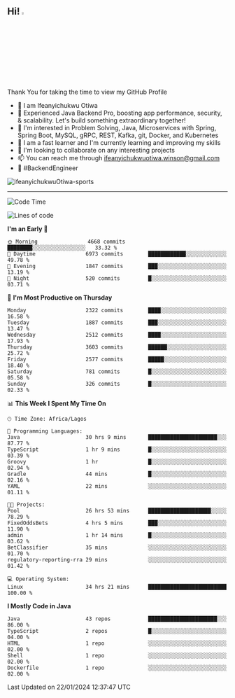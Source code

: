 <!-- BLOG-POST-LIST:START --><!-- BLOG-POST-LIST:END -->

## Hi! <img src="https://media.giphy.com/media/hvRJCLFzcasrR4ia7z/giphy.gif" width="4%"> 

Thank You for taking the time to view my GitHub Profile

- 👋 I am Ifeanyichukwu Otiwa
- 🚀 Experienced Java Backend Pro, boosting app performance, security, & scalability. Let's build something extraordinary together!
- 👀 I'm interested in Problem Solving, Java, Microservices with Spring, Spring Boot, MySQL, gRPC, REST, Kafka, git, Docker, and Kubernetes
- 🌱 I am a fast learner and I'm currently learning and improving my skills
- 💞️ I'm looking to collaborate on any interesting projects
- 📫 You can reach me through ifeanyichukwuotiwa.winson@gmail.com
- 🚀 #BackendEngineer

<p align="left" marginTop="10px"> <img src="https://komarev.com/ghpvc/?username=ifeanyichukwuOtiwa-sports&label=Profile%20views&color=0e75b6&style=for-the-badge" alt="ifeanyichukwuOtiwa-sports" /> </p>

***

<!--START_SECTION:waka-->
![Code Time](http://img.shields.io/badge/Code%20Time-2%2C147%20hrs%2054%20mins-blue)

![Lines of code](https://img.shields.io/badge/From%20Hello%20World%20I%27ve%20Written-4.7%20million%20lines%20of%20code-blue)

**I'm an Early 🐤** 

```text
🌞 Morning                4668 commits        ████████░░░░░░░░░░░░░░░░░   33.32 % 
🌆 Daytime                6973 commits        ████████████░░░░░░░░░░░░░   49.78 % 
🌃 Evening                1847 commits        ███░░░░░░░░░░░░░░░░░░░░░░   13.19 % 
🌙 Night                  520 commits         █░░░░░░░░░░░░░░░░░░░░░░░░   03.71 % 
```
📅 **I'm Most Productive on Thursday** 

```text
Monday                   2322 commits        ████░░░░░░░░░░░░░░░░░░░░░   16.58 % 
Tuesday                  1887 commits        ███░░░░░░░░░░░░░░░░░░░░░░   13.47 % 
Wednesday                2512 commits        ████░░░░░░░░░░░░░░░░░░░░░   17.93 % 
Thursday                 3603 commits        ██████░░░░░░░░░░░░░░░░░░░   25.72 % 
Friday                   2577 commits        █████░░░░░░░░░░░░░░░░░░░░   18.40 % 
Saturday                 781 commits         █░░░░░░░░░░░░░░░░░░░░░░░░   05.58 % 
Sunday                   326 commits         █░░░░░░░░░░░░░░░░░░░░░░░░   02.33 % 
```


📊 **This Week I Spent My Time On** 

```text
🕑︎ Time Zone: Africa/Lagos

💬 Programming Languages: 
Java                     30 hrs 9 mins       ██████████████████████░░░   87.77 % 
TypeScript               1 hr 9 mins         █░░░░░░░░░░░░░░░░░░░░░░░░   03.39 % 
Groovy                   1 hr                █░░░░░░░░░░░░░░░░░░░░░░░░   02.94 % 
Gradle                   44 mins             █░░░░░░░░░░░░░░░░░░░░░░░░   02.16 % 
YAML                     22 mins             ░░░░░░░░░░░░░░░░░░░░░░░░░   01.11 % 

🐱‍💻 Projects: 
Pool                     26 hrs 53 mins      ████████████████████░░░░░   78.29 % 
FixedOddsBets            4 hrs 5 mins        ███░░░░░░░░░░░░░░░░░░░░░░   11.90 % 
admin                    1 hr 14 mins        █░░░░░░░░░░░░░░░░░░░░░░░░   03.62 % 
BetClassifier            35 mins             ░░░░░░░░░░░░░░░░░░░░░░░░░   01.70 % 
regulatory-reporting-rra 29 mins             ░░░░░░░░░░░░░░░░░░░░░░░░░   01.42 % 

💻 Operating System: 
Linux                    34 hrs 21 mins      █████████████████████████   100.00 % 
```

**I Mostly Code in Java** 

```text
Java                     43 repos            ██████████████████████░░░   86.00 % 
TypeScript               2 repos             █░░░░░░░░░░░░░░░░░░░░░░░░   04.00 % 
HTML                     1 repo              ░░░░░░░░░░░░░░░░░░░░░░░░░   02.00 % 
Shell                    1 repo              ░░░░░░░░░░░░░░░░░░░░░░░░░   02.00 % 
Dockerfile               1 repo              ░░░░░░░░░░░░░░░░░░░░░░░░░   02.00 % 
```




 Last Updated on 22/01/2024 12:37:47 UTC
<!--END_SECTION:waka-->

<!--
<p align="center">
![trophy](https://github-profile-trophy.vercel.app/?username=ifeanyichukwuOtiwa-sports&theme=onedark) (https://github.com/ryo-ma/github-profile-trophy)
</p>
-->

<!---
ifeanyi-otiwa/ifeanyi-otiwa is a ✨ special ✨ repository because its `README.md` (this file) appears on your GitHub profile.
You can click the Preview link to take a look at your changes.
--->
